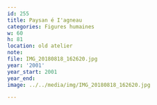 ```yaml
---
id: 255
title: Paysan é I'agneau
categories: Figures humaines
w: 60
h: 81
location: old atelier
note:
file: IMG_20180818_162620.jpg
year: '2001'
year_start: 2001
year_end:
image: ../../media/img/IMG_20180818_162620.jpg

---
```

